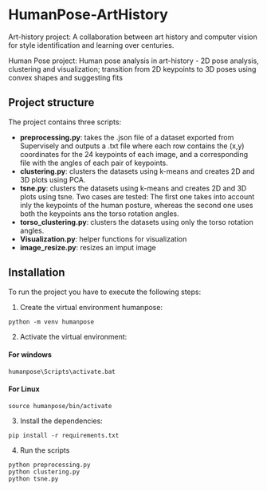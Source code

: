 # HumanPose-ArtHistory
Art-history project: A collaboration between art history and computer vision for style identification and learning over centuries.

Human Pose project: Human pose analysis in art-history - 2D pose analysis, clustering and visualization; transition from 2D keypoints to 3D poses using convex shapes and suggesting fits

## Project structure
The project contains three scripts:

- **preprocessing.py**: takes the .json file of a dataset exported from Supervisely and outputs a .txt file where each row contains the (x,y) coordinates for the 24 keypoints of each image, and a corresponding file with the angles of each pair of keypoints.
- **clustering.py**: clusters the datasets using k-means and creates 2D and 3D plots using PCA.
- **tsne.py**: clusters the datasets using k-means and creates 2D and 3D plots using tsne. Two cases are tested: The first one takes into account inly the keypoints of the human posture, whereas the second one uses both the keypoints ans the torso rotation angles.
- **torso_clustering.py**: clusters the datasets using only the torso rotation angles. 
- **Visualization.py**: helper functions for visualization
- **image_resize.py**: resizes an imput image

## Installation
To run the project you have to execute the following steps:

1. Create the virtual environment humanpose:
```
python -m venv humanpose
```

2. Activate the virtual environment:
#### For windows
```
humanpose\Scripts\activate.bat
```

#### For Linux
```
source humanpose/bin/activate
```

3. Install the dependencies:
```
pip install -r requirements.txt
```

4. Run the scripts
```
python preprocessing.py
python clustering.py
python tsne.py
```

